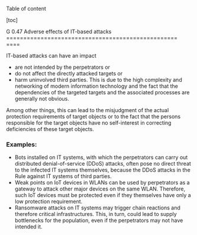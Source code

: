 Table of content

[toc]
 
G 0.47 Adverse effects of IT-based attacks
================================================== ====

IT-based attacks can have an impact

* are not intended by the perpetrators or
* do not affect the directly attacked targets or
* harm uninvolved third parties.
This is due to the high complexity and networking of modern information technology and the fact that the dependencies of the targeted targets and the associated processes are generally not obvious.

Among other things, this can lead to the misjudgment of the actual protection requirements of target objects or to the fact that the persons responsible for the target objects have no self-interest in correcting deficiencies of these target objects.

### Examples:

* Bots installed on IT systems, with which the perpetrators can carry out distributed denial-of-service (DDoS) attacks, often pose no direct threat to the infected IT systems themselves, because the DDoS attacks in the Rule against IT systems of third parties.
* Weak points on IoT devices in WLANs can be used by perpetrators as a gateway to attack other major devices on the same WLAN. Therefore, such IoT devices must be protected even if they themselves have only a low protection requirement.
* Ransomware attacks on IT systems may trigger chain reactions and therefore critical infrastructures. This, in turn, could lead to supply bottlenecks for the population, even if the perpetrators may not have intended it.
